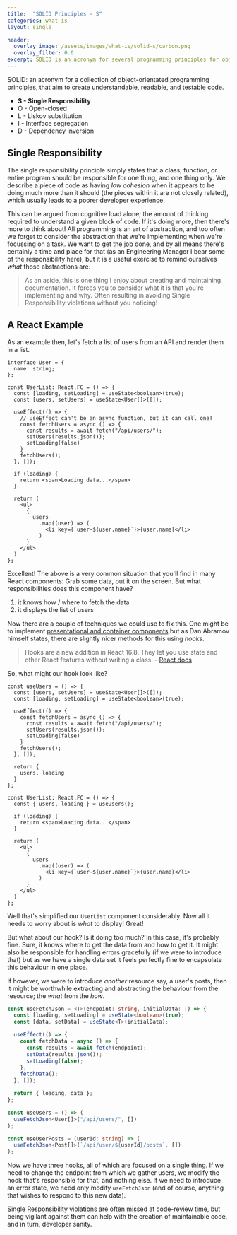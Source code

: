 ```yaml
---
title:  "SOLID Principles - S"
categories: what-is
layout: single

header:
  overlay_image: /assets/images/what-is/solid-s/carbon.png
  overlay_filter: 0.6
excerpt: SOLID is an acronym for several programming principles for object-orientated programming that aim to create understandable, readable, and testable code. S is the Single Responsibility principle; it explains how a class, function, or entire program should be responsible for _one_ thing. Or put a different way, a piece of code should only ever have one reason to change.
---
```


SOLID: an acronym for a collection of object-orientated programming principles, that aim to create understandable, readable, and testable code.

* **S - Single Responsibility**
* O - Open-closed
* L - Liskov substitution
* I - Interface segregation
* D - Dependency inversion


## Single Responsibility

The single responsibility principle simply states that a class, function, or entire program should be responsible for one thing, and one thing only. We describe a piece of code as having _low cohesion_ when it appears to be doing much more than it should (the pieces within it are not closely related), which usually leads to a poorer developer experience.

This can be argued from cognitive load alone; the amount of thinking required to understand a given block of code. If it's doing more, then there's more to think about! All programming is an art of abstraction, and too often we forget to consider the abstraction that we're implementing when we're focussing on a task. We want to get the job done, and by all means there's certainly a time and place for that (as an Engineering Manager I bear some of the responsibility here), but it is a useful exercise to remind ourselves _what_ those abstractions are.

> As an aside, this is one thing I enjoy about creating and maintaining documentation. It forces you to consider what it is that you're implementing and why. Often resulting in avoiding Single Responsibility violations without you noticing!

## A React Example

As an example then, let's fetch a list of users from an API and render them in a list.

```tsx
interface User = {
  name: string;
};

const UserList: React.FC = () => {
  const [loading, setLoading] = useState<boolean>(true);
  const [users, setUsers] = useState<User[]>([]);

  useEffect(() => {
    // useEffect can't be an async function, but it can call one!
    const fetchUsers = async () => {
      const results = await fetch("/api/users/");
      setUsers(results.json());
      setLoading(false)
    }
    fetchUsers();
  }, []);

  if (loading) {
    return <span>Loading data...</span>
  }

  return (
    <ul>
      {
        users
          .map((user) => (
            <li key={`user-${user.name}`}>{user.name}</li>
          )
      }
    </ul>
  )
};
```

Excellent! The above is a very common situation that you'll find in many React components: Grab some data, put it on the screen. But what responsibilities does this component have?

1. it knows how / where to fetch the data
2. it displays the list of users

Now there are a couple of techniques we could use to fix this. One might be to implement [presentational and container components](https://medium.com/@dan_abramov/smart-and-dumb-components-7ca2f9a7c7d0) but as Dan Abramov himself states, there are slightly nicer methods for this using _hooks_.

> Hooks are a new addition in React 16.8. They let you use state and other React features without writing a class. - [React docs](https://reactjs.org/docs/hooks-intro.html)

So, what might our hook look like?

```tsx
const useUsers = () => {
  const [users, setUsers] = useState<User[]>([]);
  const [loading, setLoading] = useState<boolean>(true);

  useEffect(() => {
    const fetchUsers = async () => {
      const results = await fetch("/api/users/");
      setUsers(results.json());
      setLoading(false)
    }
    fetchUsers();
  }, []);

  return {
    users, loading
  }
};

const UserList: React.FC = () => {
  const { users, loading } = useUsers();

  if (loading) {
    return <span>Loading data...</span>
  }

  return (
    <ul>
      {
        users
          .map((user) => (
            <li key={`user-${user.name}`}>{user.name}</li>
          )
      }
    </ul>
  )
};
```

Well that's simplified our `UserList` component considerably. Now all it needs to worry about is _what_ to display! Great!

But what about our hook? Is it doing too much? In this case, it's probably fine. Sure, it knows where to get the data from and how to get it. It might also be responsible for handling errors gracefully (if we were to introduce that) but as we have a single data set it feels perfectly fine to encapsulate this behaviour in one place.

If however, we were to introduce _another_ resource say, a user's posts, then it might be worthwhile extracting and abstracting the behaviour from the resource; the _what_ from the _how_.

```typescript
const useFetchJson = <T>(endpoint: string, initialData: T) => {
  const [loading, setLoading] = useState<boolean>(true);
  const [data, setData] = useState<T>(initialData);

  useEffect(() => {
    const fetchData = async () => {
      const results = await fetch(endpoint);
      setData(results.json());
      setLoading(false);
    };
    fetchData();
  }, []);

  return { loading, data };
};

const useUsers = () => (
  useFetchJson<User[]>("/api/users/", [])
);

const useUserPosts = (userId: string) => (
  useFetchJson<Post[]>(`/api/user/${userId}/posts`, [])
);
```

Now we have three hooks, all of which are focused on a single thing. If we need to change the endpoint from which we gather users, we modify the hook that's responsible for that, and nothing else. If we need to introduce an error state, we need only modify `useFetchJson` (and of course, anything that wishes to respond to this new data).

Single Responsibility violations are often missed at code-review time, but being vigilant against them can help with the creation of maintainable code, and in turn, developer sanity.
